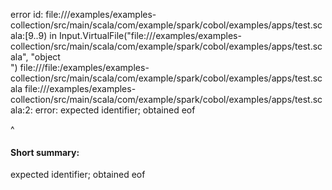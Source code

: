 error id: file://<WORKSPACE>/examples/examples-collection/src/main/scala/com/example/spark/cobol/examples/apps/test.scala:[9..9) in Input.VirtualFile("file://<WORKSPACE>/examples/examples-collection/src/main/scala/com/example/spark/cobol/examples/apps/test.scala", "object  
")
file://<WORKSPACE>/file:<WORKSPACE>/examples/examples-collection/src/main/scala/com/example/spark/cobol/examples/apps/test.scala
file://<WORKSPACE>/examples/examples-collection/src/main/scala/com/example/spark/cobol/examples/apps/test.scala:2: error: expected identifier; obtained eof

^
#### Short summary: 

expected identifier; obtained eof